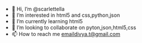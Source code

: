 - 👋 Hi, I’m @scarlettella
- 👀 I’m interested in html5 and css,python,json
- 🌱 I’m currently learning html5
- 💞️ I’m looking to collaborate on pyton,json,html5,css
- 📫 How to reach me emaildivya.t@gmail.com
<!---
scarlettella/scarlettella is a ✨ special ✨ repository because its `README.md` (this file) appears on your GitHub profile.
You can click the Preview link to take a look at your changes.
--->
